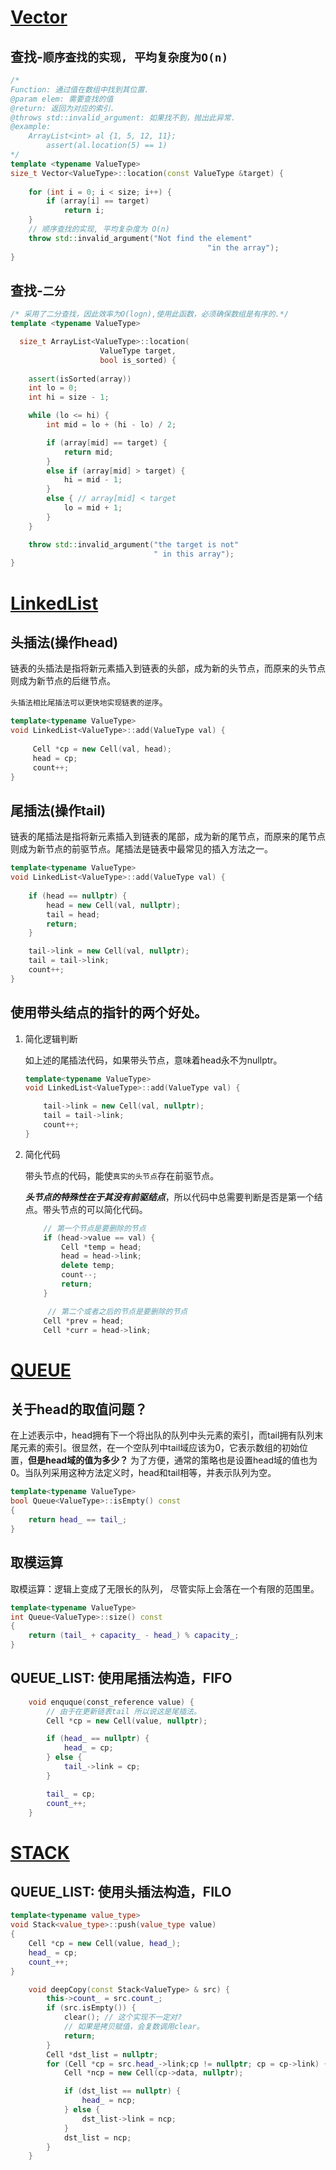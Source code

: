 # [Vector](./Vector.hpp)

## 查找-`顺序查找的实现, 平均复杂度为O(n)`

```cpp
/*
Function: 通过值在数组中找到其位置.
@param elem: 需要查找的值
@return: 返回为对应的索引.
@throws std::invalid_argument: 如果找不到，抛出此异常.
@example:
    ArrayList<int> al {1, 5, 12, 11};
		assert(al.location(5) == 1)
*/
template <typename ValueType>
size_t Vector<ValueType>::location(const ValueType &target) {
  
    for (int i = 0; i < size; i++) {
        if (array[i] == target)
            return i;
    }
    // 顺序查找的实现, 平均复杂度为 O(n)
    throw std::invalid_argument("Not find the element" 
                                			"in the array");
}
```

## 查找-`二分`

```cpp
/* 采用了二分查找，因此效率为O(logn),使用此函数，必须确保数组是有序的.*/
template <typename ValueType>

  size_t ArrayList<ValueType>::location(
  					ValueType target, 
  					bool is_sorted) {
  
  	assert(isSorted(array))  
  	int lo = 0;
    int hi = size - 1;

    while (lo <= hi) {
        int mid = lo + (hi - lo) / 2;

        if (array[mid] == target) {
            return mid;
        }
        else if (array[mid] > target) {
            hi = mid - 1;
        }
        else { // array[mid] < target
            lo = mid + 1;
        }
    }

    throw std::invalid_argument("the target is not"
                                " in this array");
}
```

# [LinkedList](LinkedList.hpp)

## 头插法(操作head)

链表的头插法是指将新元素插入到链表的头部，成为新的头节点，而原来的头节点则成为新节点的后继节点。

`头插法相比尾插法可以更快地实现链表的逆序`。

```cpp
template<typename ValueType>
void LinkedList<ValueType>::add(ValueType val) {
  
     Cell *cp = new Cell(val, head);
     head = cp;
     count++;
}
```

## 尾插法(操作tail)

链表的尾插法是指将新元素插入到链表的尾部，成为新的尾节点，而原来的尾节点则成为新节点的前驱节点。尾插法是链表中最常见的插入方法之一。

```cpp
template<typename ValueType>
void LinkedList<ValueType>::add(ValueType val) {
  
	if (head == nullptr) {
        head = new Cell(val, nullptr);
        tail = head;
        return;
    }

    tail->link = new Cell(val, nullptr);
    tail = tail->link;
    count++;
}
```

## 使用带头结点的指针的两个好处。

1. 简化逻辑判断

   如上述的尾插法代码，如果带头节点，意味着head永不为nullptr。

   ```cpp
   template<typename ValueType>
   void LinkedList<ValueType>::add(ValueType val) {
   
       tail->link = new Cell(val, nullptr);
       tail = tail->link;
       count++;
   }
   ```

2. 简化代码

   带头节点的代码，能使`真实的头节点`存在前驱节点。

   ***头节点的特殊性在于其没有前驱结点***，所以代码中总需要判断是否是第一个结点。带头节点的可以简化代码。

   ```cpp
       // 第一个节点是要删除的节点
       if (head->value == val) {
           Cell *temp = head;
           head = head->link;
           delete temp;
           count--;
           return;
       }
   
   		// 第二个或者之后的节点是要删除的节点
       Cell *prev = head;
       Cell *curr = head->link;
   ```

# [QUEUE](./Queue.hpp)

## 关于head的取值问题？
在上述表示中，head拥有下一个将出队的队列中头元素的索引，而tail拥有队列末尾元素的索引。很显然，在一个空队列中tail域应该为0，它表示数组的初始位置，**但是head域的值为多少？**
为了方便，通常的策略也是设置head域的值也为0。当队列采用这种方法定义时，head和tail相等，并表示队列为空。
```cpp
template<typename ValueType>
bool Queue<ValueType>::isEmpty() const
{
    return head_ == tail_;
}
```
## 取模运算
取模运算：逻辑上变成了无限长的队列， 尽管实际上会落在一个有限的范围里。
```cpp
template<typename ValueType>
int Queue<ValueType>::size() const
{
    return (tail_ + capacity_ - head_) % capacity_;
}
```

## QUEUE_LIST: 使用尾插法构造，FIFO

```cpp
    void enquque(const_reference value) {
        // 由于在更新链表tail 所以说这是尾插法。
        Cell *cp = new Cell(value, nullptr);

        if (head_ == nullptr) {
            head_ = cp;
        } else {
            tail_->link = cp;
        }

        tail_ = cp;
        count_++;
    }
```

# [STACK](./Stack.hpp)

## QUEUE_LIST: 使用头插法构造，FILO

```cpp
template<typename value_type>
void Stack<value_type>::push(value_type value)
{
    Cell *cp = new Cell(value, head_);
    head_ = cp;
    count_++;
}
```

```cpp
    void deepCopy(const Stack<ValueType> & src) {
        this->count_ = src.count_;
        if (src.isEmpty()) {
            clear(); // 这个实现不一定对?
            // 如果是拷贝赋值，会复数调用clear。
            return;
        }
        Cell *dst_list = nullptr;
        for (Cell *cp = src.head_->link;cp != nullptr; cp = cp->link) {
            Cell *ncp = new Cell(cp->data, nullptr);

            if (dst_list == nullptr) {
                head_ = ncp;
            } else {
                dst_list->link = ncp;
            }
            dst_list = ncp;
        }
    }
```

